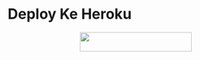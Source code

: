 
# Deploy Ke Heroku

<p align="center"><a href="https://heroku.com/deploy?template=https://github.com/Good-Boys-Exe/vcg-userbot"> <img src="https://img.shields.io/badge/Deploy%20Ke%20Heroku-blue?style=for-the-badge&logo=heroku" width="220" height="38.45"/></a></p>
